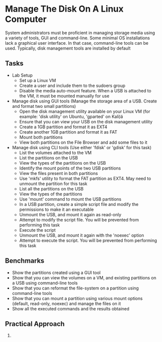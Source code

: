 # Manage The Disk On A Linux Computer
System administrators must be proficient in managing storage media using a variety of tools, GUI and command-line. Some minimal OS installations lack a graphical user interface. In that case, command-line tools can be used. Typically, disk management tools are installed by default


## Tasks
- Lab Setup
  - Set up a Linux VM
  - Create a user and include them to the sudoers group
  - Disable the media auto-mount feature. When a USB is attached to the VM, it must be mounted manually for use
- Manage disk using GUI tools (Manage the storage area of a USB. Create and format two small partitions)
  - Open the disk management utility available on your Linux VM (for example: 'disk utility' on Ubuntu, 'gparted' on Kali)ä
  - Ensure that you can view your USB on the disk management utility
  - Create a 1GB partition and format it as EXT4
  - Create another 1GB partition and format it as FAT
  - Mount both partitions
  - View both partitions on the File Browser and add some files to it
- Manage disk using CLI tools (Use either 'fdisk' or 'gdisk' for this task)
  - List the volumes attached to the VM
  - List the partitions on the USB
  - View the types of the partitions on the USB
  - Identify the mount points of the two USB partitions
  - View the files present in both partitions
  - Use 'mkfs' utility to format the FAT partition as EXT4. May need to unmount the partition for this task
  - List all the partitions on the USB
  - View the types of the partitions
  - Use 'mount' command to mount the USB partitions
  - In a USB partition, create a simple script file and modify the permissions to make it an executable
  - Unmount the USB, and mount it again as read-only
  - Attempt to modify the script file. You will be prevented from performing this task
  - Execute the script
  - Unmount the USB, and mount it again with the 'noexec' option
  - Attempt to execute the script. You will be prevented from performing this task
 
## Benchmarks
- Show the partitions created using a GUI tool
- Show that you can view the volumes on a VM, and existing partitions on a USB using command-line tools
- Show that you can reformat the file-system on a partition using command-line tools
- Show that you can mount a partition using various mount options (default, read-only, noexec) and manage the files on it
- Show all the executed commands and the results obtained


## Practical Approach
1. 
